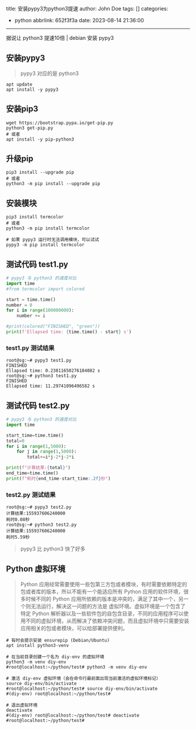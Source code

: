 title: 安装pypy3为python3提速
author: John Doe
tags: []
categories:
  - python
abbrlink: 652f3f3a
date: 2023-08-14 21:36:00
---
据说让 python3 提速10倍 | debian 安装 pypy3

<!-- more -->
## 安装pypy3
> pypy3 对应的是 python3
```shell
apt update
apt install -y pypy3
```
## 安装pip3
```shell
wget https://bootstrap.pypa.io/get-pip.py
python3 get-pip.py
# 或者
apt install -y pip-python3
```
## 升级pip
```shell
pip3 install --upgrade pip
# 或者
python3 -m pip install --upgrade pip
```

## 安装模块
```shell
pip3 install termcolor
# 或者
python3 -m pip install termcolor

# 如果 pypy3 运行时无法调用模块，可以试试
pypy3 -m pip install termcolor
```
## 测试代码 test1.py
```py
# pypy3 与 python3 的速度对比
import time
#from termcolor import colored

start = time.time()
number = 0
for i in range(100000000):
    number += i

#print(colored("FINISHED", "green"))
print(f'Ellapsed time: {time.time() - start} s')
```
### test1.py 测试结果
```shell
root@sg:~# pypy3 test1.py
FINISHED
Ellapsed time: 0.23811650276184082 s
root@sg:~# python3 test1.py
FINISHED
Ellapsed time: 11.29741096496582 s
```
## 测试代码 test2.py
```py
# pypy3 与 python3 的速度对比
import time

start_time=time.time()
total=0
for i in range(1,5000):
    for j in range(1,5000):
        total+=i*j-2*j-2*i

print(f"计算结果:{total}")
end_time=time.time()
print(f"耗时{end_time-start_time:.2f}秒")
```
### test2.py 测试结果
```shell
root@sg:~# pypy3 test2.py
计算结果:155937606240000
耗时0.08秒
root@sg:~# python3 test2.py
计算结果:155937606240000
耗时5.59秒
```

> pypy3 比 python3 快了好多

## Python 虚拟环境
> Python 应用经常需要使用一些包第三方包或者模块，有时需要依赖特定的包或者库的版本，所以不能有一个能适应所有 Python 应用的软件环境，很多时候不同的 Python 应用所依赖的版本是冲突的，满足了其中一个，另一个则无法运行，解决这一问题的方法是 虚拟环境。虚拟环境是一个包含了特定 Python 解析器以及一些软件包的自包含目录，不同的应用程序可以使用不同的虚拟环境，从而解决了依赖冲突问题，而且虚拟环境中只需要安装应用相关的包或者模块，可以给部署提供便利。

```shell
# 有时会提示安装 ensurepip (Debian/Ubuntu)
apt install python3-venv

# 在当前目录创建一个名为 diy-env 的虚拟环境
python3 -m venv diy-env
#root@localhost:~/python/test# python3 -m venv diy-env

# 激活 diy-env 虚拟环境（会在命令行最前面出现当前激活的虚拟环境标记）
source diy-env/bin/activate
#root@localhost:~/python/test# source diy-env/bin/activate
#(diy-env) root@localhost:~/python/test#

# 退出虚拟环境
deactivate
#(diy-env) root@localhost:~/python/test# deactivate
#root@localhost:~/python/test#
```